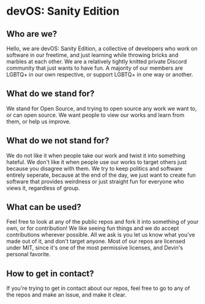 # devOS: Sanity Edition

## Who are we?
Hello, we are devOS: Sanity Edition, a collective of developers who work on software in our freetime, and just learning while throwing bricks and marbles at each other. We are a relatively tightly knitted private Discord community that just wants to have fun. A majority of our members are LGBTQ+ in our own respective, or support LGBTQ+ in one way or another.

## What do we stand for?
We stand for Open Source, and trying to open source any work we want to, or can open source. We want people to view our works and learn from them, or help us improve.

## What do we not stand for?
We do not like it when people take our work and twist it into something hateful. We don't like it when people use our works to target others just because you disagree with them. We try to keep politics and software entirely seperate, because at the end of the day, we just want to create fun software that provides weirdness or just straight fun for everyone who views it, regardless of group.

## What can be used?
Feel free to look at any of the public repos and fork it into something of your own, or for contribution! We like seeing fun things and we do accept contributions wherever possible. All we ask is you let us know what you've made out of it, and don't target anyone. Most of our repos are licensed under MIT, since it's one of the most permissive licenses, and Devin's personal favorite.

## How to get in contact?
If you're trying to get in contact about our repos, feel free to go to any of the repos and make an issue, and make it clear.
